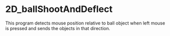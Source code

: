 # 2D_ballShootAndDeflect
This program detects mouse position relative to ball object when left mouse is pressed and sends the objects in that direction.
